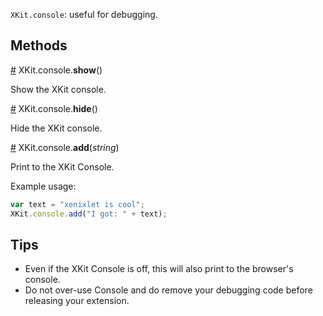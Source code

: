 `XKit.console`: useful for debugging.

## Methods

<a name="show" href="XKit.console.md#show">#</a> XKit.console.**show**()

Show the XKit console.

<a name="hide" href="XKit.console.md#hide">#</a> XKit.console.**hide**()

Hide the XKit console.

<a name="add" href="XKit.console.md#add">#</a> XKit.console.**add**(_string_)

Print to the XKit Console.

Example usage:

```javascript
var text = "xenixlet is cool";
XKit.console.add("I got: " + text);
```

## Tips

* Even if the XKit Console is off, this will also print to the browser's console.
* Do not over-use Console and do remove your debugging code before releasing your extension.
